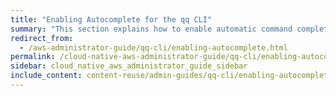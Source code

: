 ```yaml
---
title: "Enabling Autocomplete for the qq CLI"
summary: "This section explains how to enable automatic command completion for the qq CLI and for command aliases."
redirect_from:
  - /aws-administrator-guide/qq-cli/enabling-autocomplete.html
permalink: /cloud-native-aws-administrator-guide/qq-cli/enabling-autocomplete.html
sidebar: cloud_native_aws_administrator_guide_sidebar
include_content: content-reuse/admin-guides/qq-cli/enabling-autocomplete.md
---
```


